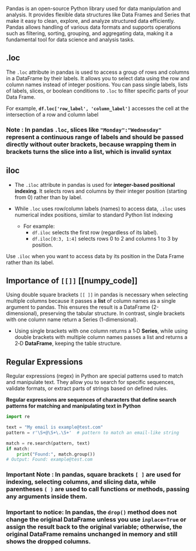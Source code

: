 Pandas is an open-source Python library used for data manipulation and analysis. It provides flexible data structures like Data Frames and Series that make it easy to clean, explore, and analyze structured data efficiently. Pandas allows handling of various data formats and supports operations such as filtering, sorting, grouping, and aggregating data, making it a fundamental tool for data science and analysis tasks.


## .loc

The `.loc` attribute in pandas is used to access a group of rows and columns in a DataFrame by their labels. It allows you to select data using the row and column names instead of integer positions. You can pass single labels, lists of labels, slices, or boolean conditions to `.loc` to filter specific parts of your Data Frame.

For example, **`df.loc['row_label', 'column_label']`** accesses the cell at the intersection of a row and column label

### **Note :**  In pandas `.loc`, slices like `"Monday":"Wednesday"` represent a continuous range of labels and should be passed directly without outer brackets, because wrapping them in brackets turns the slice into a list, which is invalid syntax


## iloc

- The `.iloc` attribute in pandas is used for **integer-based positional indexing**. It selects rows and columns by their integer position (starting from 0) rather than by label.

- While `.loc` uses row/column labels (names) to access data, `.iloc` uses numerical index positions, similar to standard Python list indexing

	- For example:
		- `df.iloc` selects the first row (regardless of its label).
		- `df.iloc[0:3, 1:4]` selects rows 0 to 2 and columns 1 to 3 by position.

Use `.iloc` when you want to access data by its position in the Data Frame rather than its label.

## Importance of `[[]]`     [[numpy_code]]

Using double square brackets `[[ ]]` in pandas is necessary when selecting multiple columns because it passes a **list** of column names as a single argument to pandas. This ensures the result is a DataFrame (2-dimensional), preserving the tabular structure. In contrast, single brackets with one column name return a Series (1-dimensional).

- Using single brackets with one column returns a 1‑D **Series**, while using double brackets with multiple column names passes a list and returns a 2‑D **DataFrame**, keeping the table structure.


## Regular Expressions 

Regular expressions (regex) in Python are special patterns used to match and manipulate text. They allow you to search for specific sequences, validate formats, or extract parts of strings based on defined rules.

**Regular expressions are sequences of characters that define search patterns for matching and manipulating text in Python**

```python
import re

text = "My email is example@test.com"
pattern = r'\S+@\S+\.\S+'  # pattern to match an email-like string

match = re.search(pattern, text)
if match:
    print("Found:", match.group())
# Output: Found: example@test.com
```



### Important Note : **In pandas, square brackets `[ ]` are used for indexing, selecting columns, and slicing data, while parentheses `( )` are used to call functions or methods, passing any arguments inside them.**


### Important to notice: **In pandas, the `drop()` method does not change the original DataFrame unless you use `inplace=True` or assign the result back to the original variable; otherwise, the original DataFrame remains unchanged in memory and still shows the dropped columns.**

